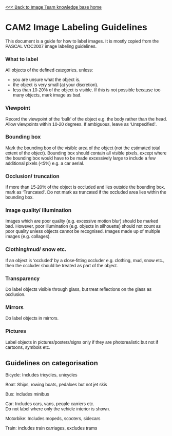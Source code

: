 <link href="https://fonts.googleapis.com/css?family=Ubuntu" rel="stylesheet"> 
<div markdown="1" style="font-family: 'Ubuntu', sans-serif">

[<<< Back to Image Team knowledge base home](index?)

[//]: # (YOUR MARKDOWN CODE STARTS BELOW THIS LINE!!!)




# CAM2 Image Labeling Guidelines
 This document is a guide for how to label images.  It is mostly copied from the PASCAL VOC2007 image labeling guidelines.  
 
### What to label
All objects of the defined categories, unless:
- you are unsure what the object is.
- the object is very small (at your discretion).
- less than 10-20% of the object is visible.
If this is not possible because too many objects, mark image as bad.

### Viewpoint
Record the viewpoint of the ‘bulk’ of the object e.g. the body rather than the head.  Allow viewpoints within 10-20 degrees.
If ambiguous, leave as ‘Unspecified’.

### Bounding box
Mark the bounding box of the visible area of the object (not the estimated total extent of the object).
Bounding box should contain all visible pixels, except where the bounding box would have to be made excessively large to include a few additional pixels (<5%) e.g. a car aerial.
### Occlusion/ truncation
If more than 15-20% of the object is occluded and lies outside the bounding box, mark as ‘Truncated’.
Do not mark as truncated if the occluded area lies within the bounding box.
### Image quality/ illumination
Images which are poor quality (e.g. excessive motion blur) should be marked bad.  However, poor illumination (e.g. objects in silhouette) should not count as poor quality unless objects cannot be recognised.
Images made up of multiple images (e.g. collages).
### Clothing/mud/ snow etc.
If an object is ‘occluded’ by a close-fitting occluder e.g. clothing, mud, snow etc., then the occluder should be treated as part of the object.
### Transparency
Do label objects visible through glass, but treat reflections on the glass as occlusion.
### Mirrors
Do label objects in mirrors.
### Pictures
Label objects in pictures/posters/signs only if they are photorealistic but not if cartoons, symbols etc.


## Guidelines on categorisation
Bicycle:
   Includes tricycles, unicycles

Boat:
   Ships, rowing boats, pedaloes but not jet skis

Bus:
   Includes minibus

Car:
   Includes cars, vans, people carriers etc.  
   Do not label where only the vehicle interior is shown.

Motorbike:
   Includes mopeds, scooters, sidecars

Train:
   Includes train carriages, excludes trams




[//]: # (YOUR MARKDOWN CODE ENDS ABOVE THIS LINE!!!)

</div>